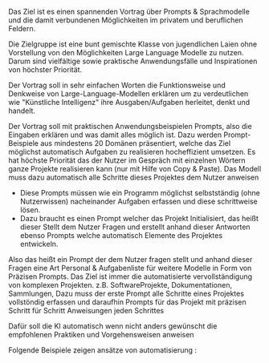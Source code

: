 Das Ziel ist es einen spannenden Vortrag über Prompts & Sprachmodelle und die damit verbundenen Möglichkeiten im privatem und beruflichen Feldern.

Die Zielgruppe ist eine bunt gemischte Klasse von jugendlichen Laien ohne Vorstellung von den Möglichkeiten Large Language Modelle zu nutzen. Darum sind vielfältige sowie praktische Anwendungsfälle und Inspirationen von höchster Priorität.

Der Vortrag soll in sehr einfachen Worten die Funktionsweise und Denkweise von Large-Language-Modellen erklären um zu verdeutlichen wie "Künstliche Intelligenz" ihre Ausgaben/Aufgaben herleitet, denkt und handelt.

Der Vortrag soll mit praktischen Anwendungsbeispielen Prompts, also die Eingaben erklären und was damit alles möglich ist. Dazu werden Prompt-Beispiele aus mindestens 20 Domänen präsentiert, welche das Ziel möglichst automatisch Aufgaben zu realisieren hocheffizient umsetzen.
Es hat höchste Priorität das der Nutzer im Gespräch mit einzelnen Wörtern ganze Projekte realisieren kann (nur mit Hilfe von Copy & Paste).
Das Modell muss dazu automatisch alle Schritte dieses Projektes dem Nutzer anweisen 
- Diese Prompts müssen wie ein Programm möglichst selbstständig (ohne Nutzerwissen) nacheinander Aufgaben erfassen und diese schrittweise lösen.
- Dazu braucht es einen Prompt welcher das Projekt Initialisiert, das heißt dieser Stellt dem Nutzer Fragen und erstellt anhand dieser Antworten ebenso Prompts welche automatisch Elemente des Projektes entwickeln.
  
Also das heißt ein Prompt der dem Nutzer fragen stellt und anhand dieser Fragen eine Art Personal & Aufgabenliste für weitere Modelle in Form von Präzisen Prompts.
Das Ziel ist immer die automatisierte vervollständigung von komplexen Projekten.
z.B. SoftwareProjekte, Dokumentationen, Sammlungen, 
Dazu muss der erste Prompt alle Schritte eines Projektes vollstöndig erfassen und daraufhin Prompts für das Projekt mit präzisen Schritt für Schritt Anweisungen jeden Schrittes

Dafür soll die KI automatisch wenn nicht anders gewünscht die empfohlenen Praktiken und Vorgehensweisen anweisen  



Folgende Beispiele zeigen ansätze von automatisierung :







